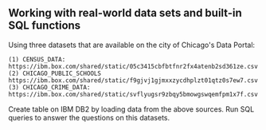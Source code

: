 ## Working with real-world data sets and built-in SQL functions

Using three datasets that are available on the city of Chicago's Data Portal:

    (1) CENSUS_DATA: https://ibm.box.com/shared/static/05c3415cbfbtfnr2fx4atenb2sd361ze.csv
    (2) CHICAGO_PUBLIC_SCHOOLS https://ibm.box.com/shared/static/f9gjvj1gjmxxzycdhplzt01qtz0s7ew7.csv
    (3) CHICAGO_CRIME_DATA: https://ibm.box.com/shared/static/svflyugsr9zbqy5bmowgswqemfpm1x7f.csv
    
Create table on IBM DB2 by loading data from the above sources. Run SQL queries to answer the questions on this datasets.